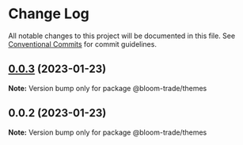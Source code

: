# Change Log

All notable changes to this project will be documented in this file.
See [Conventional Commits](https://conventionalcommits.org) for commit guidelines.

## [0.0.3](https://github.com/Bloom-Finance/bloom-trade/compare/v0.0.2...v0.0.3) (2023-01-23)

**Note:** Version bump only for package @bloom-trade/themes





## 0.0.2 (2023-01-23)

**Note:** Version bump only for package @bloom-trade/themes
